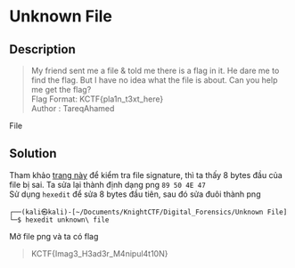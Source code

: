 # Unknown File
## Description
> My friend sent me a file & told me there is a flag in it. He dare me to find the flag. But I have no idea what the file is about. Can you help me get the flag?        
> Flag Format: KCTF{pla1n_t3xt_here}      
> Author : TareqAhamed

File 
## Solution
Tham khảo [trang này](https://www.garykessler.net/library/file_sigs.html) để kiểm tra file signature, thì ta thấy 8 bytes đầu của file bị sai. Ta sửa lại thành định dạng png `89 50 4E 47`    
Sử dụng `hexedit` để sửa 8 bytes đầu tiên, sau đó sửa đuôi thành png
```
┌──(kali㉿kali)-[~/Documents/KnightCTF/Digital_Forensics/Unknown File]
└─$ hexedit unknown\ file
```
Mở file png và ta có flag     
> KCTF{Imag3_H3ad3r_M4nipul4t10N}
